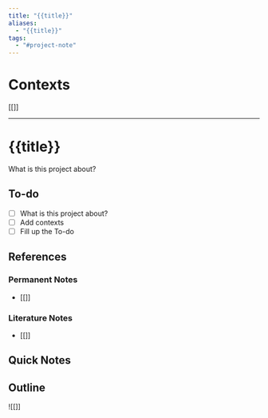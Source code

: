 ```yaml
---
title: "{{title}}"
aliases:
  - "{{title}}"
tags:
  - "#project-note"
---
```


# Contexts

\[\[\]\]

---

# {{title}}

What is this project about?

## To-do

* [ ] What is this project about?
* [ ] Add contexts
* [ ] Fill up the To-do

## References

### Permanent Notes

* \[\[\]\]

### Literature Notes

* \[\[\]\]

## Quick Notes

## Outline

![\[\]\]
